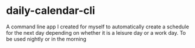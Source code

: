 # daily-calendar-cli

A command line app I created for myself to automatically create a schedule for the next day depending on
whether it is a leisure day or a work day. To be used nightly or in the morning
